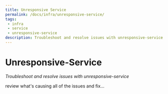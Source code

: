 ```yaml
---
title: Unresponsive Service
permalink: /docs/infra/unresponsive-service/
tags: 
 - infra
 - service
 - unresponsive-service
description: Troubleshoot and resolve issues with unresponsive-service
---
```


# Unresponsive-Service  

_Troubleshoot and resolve issues with unresponsive-service_  

review what's causing all of the issues and fix...  

